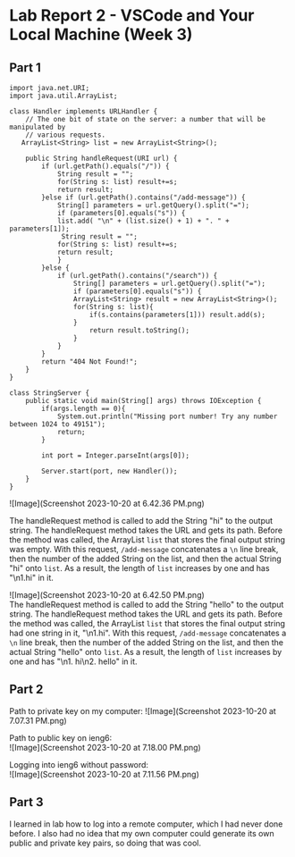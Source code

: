 # Lab Report 2 - VSCode and Your Local Machine (Week 3)
## Part 1
```import java.io.IOException;
import java.net.URI;
import java.util.ArrayList;

class Handler implements URLHandler {
    // The one bit of state on the server: a number that will be manipulated by
    // various requests.
   ArrayList<String> list = new ArrayList<String>();

    public String handleRequest(URI url) {
        if (url.getPath().equals("/")) {
            String result = "";
            for(String s: list) result+=s;
            return result;
        }else if (url.getPath().contains("/add-message")) {
            String[] parameters = url.getQuery().split("=");
            if (parameters[0].equals("s")) {
            list.add( "\n" + (list.size() + 1) + ". " + parameters[1]);
             String result = "";
            for(String s: list) result+=s;
            return result;
            } 
        }else {
            if (url.getPath().contains("/search")) {
                String[] parameters = url.getQuery().split("=");
                if (parameters[0].equals("s")) {
                ArrayList<String> result = new ArrayList<String>();
                for(String s: list){
                    if(s.contains(parameters[1])) result.add(s);
                }       
                    return result.toString();
                }
            }
        }
        return "404 Not Found!";
    }
}

class StringServer {
    public static void main(String[] args) throws IOException {
        if(args.length == 0){
            System.out.println("Missing port number! Try any number between 1024 to 49151");
            return;
        }

        int port = Integer.parseInt(args[0]);

        Server.start(port, new Handler());
    }
}
```
![Image](Screenshot 2023-10-20 at 6.42.36 PM.png) <br>

The handleRequest method is called to add the String "hi" to the output string. The handleRequest method takes the URL and gets its path. Before the method was called, the ArrayList `list` that stores the final output string was empty.
With this request, `/add-message` concatenates a `\n` line break, then the number of the added String on the list, and then the actual String "hi" onto `list`. As a result, the length of `list` increases by one and has "\n1.hi" in it.

![Image](Screenshot 2023-10-20 at 6.42.50 PM.png) <br>
The handleRequest method is called to add the String "hello" to the output string. The handleRequest method takes the URL and gets its path. Before the method was called, the ArrayList `list` that stores the final output string had 
one string in it, "\n1.hi". With this request, `/add-message` concatenates a `\n` line break, then the number of the added String on the list, and then the actual String "hello" onto `list`. As a result, the length of `list` increases
by one and has "\n1. hi\n2. hello" in it.

## Part 2
Path to private key on my computer:
![Image](Screenshot 2023-10-20 at 7.07.31 PM.png) <br>

Path to public key on ieng6: <br>
![Image](Screenshot 2023-10-20 at 7.18.00 PM.png) <br>

Logging into ieng6 without password: <br>
![Image](Screenshot 2023-10-20 at 7.11.56 PM.png) <br>

## Part 3

I learned in lab how to log into a remote computer, which I had never done before. I also had no idea that my own computer could generate its own public and private key pairs, so doing that was cool. 
